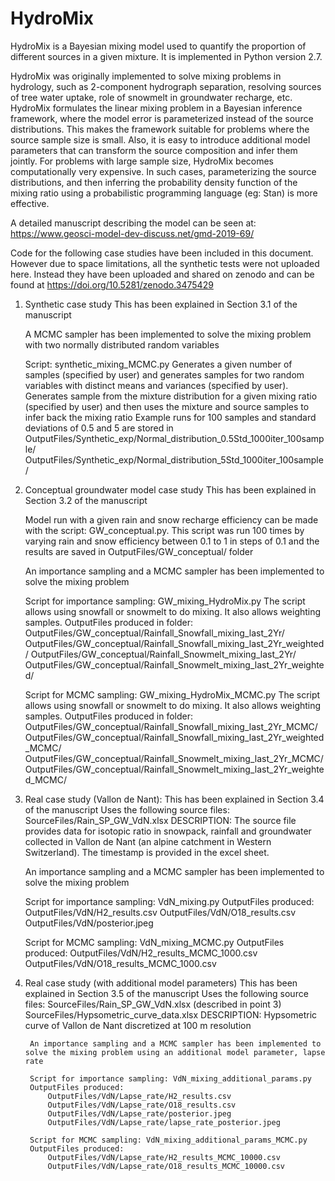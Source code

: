 # HydroMix

HydroMix is a Bayesian mixing model used to quantify the proportion of different sources in a given mixture. It is implemented in Python version 2.7.

HydroMix was originally implemented to solve mixing problems in hydrology, such as 2-component hydrograph separation, resolving sources of tree water uptake, role of snowmelt in groundwater recharge, etc. HydroMix formulates the linear mixing problem in a Bayesian inference framework, where the model error is parameterized instead of the source distributions. This makes the framework suitable for problems where the source sample size is small. Also, it is easy to introduce additional model parameters that can transform the source composition and infer them jointly. For problems with large sample size, HydroMix becomes computationally very expensive. In such cases, parameterizing the source distributions, and then inferring the probability density function of the mixing ratio using a probabilistic programming language (eg: Stan) is more effective.

A detailed manuscript describing the model can be seen at:
https://www.geosci-model-dev-discuss.net/gmd-2019-69/

Code for the following case studies have been included in this document. However due to space limitations, all the synthetic tests were not uploaded here. Instead they have been uploaded and shared on zenodo and can be found at https://doi.org/10.5281/zenodo.3475429

1. Synthetic case study
	This has been explained in Section 3.1 of the manuscript

	A MCMC sampler has been implemented to solve the mixing problem with two normally distributed random variables

	Script: synthetic_mixing_MCMC.py
		Generates a given number of samples (specified by user) and generates samples for two random variables with distinct means and variances (specified by user). Generates sample from the mixture distribution for a given mixing ratio (specified by user) and then uses the mixture and source samples to infer back the mixing ratio
	Example runs for 100 samples and standard deviations of 0.5 and 5 are stored in 
	OutputFiles/Synthetic_exp/Normal_distribution_0.5Std_1000iter_100sample/
	OutputFiles/Synthetic_exp/Normal_distribution_5Std_1000iter_100sample/

2. Conceptual groundwater model case study
	This has been explained in Section 3.2 of the manuscript
	
	Model run with a given rain and snow recharge efficiency can be made with the script: GW_conceptual.py. This script was run 100 times by varying rain and snow efficiency between 0.1 to 1 in steps of 0.1 and the results are saved in OutputFiles/GW_conceptual/ folder

	An importance sampling and a MCMC sampler has been implemented to solve the mixing problem

	Script for importance sampling: GW_mixing_HydroMix.py
	The script allows using snowfall or snowmelt to do mixing. It also allows weighting samples.
	OutputFiles produced in folder:
		OutputFiles/GW_conceptual/Rainfall_Snowfall_mixing_last_2Yr/
		OutputFiles/GW_conceptual/Rainfall_Snowfall_mixing_last_2Yr_weighted/
		OutputFiles/GW_conceptual/Rainfall_Snowmelt_mixing_last_2Yr/
		OutputFiles/GW_conceptual/Rainfall_Snowmelt_mixing_last_2Yr_weighted/

	Script for MCMC sampling: GW_mixing_HydroMix_MCMC.py
	The script allows using snowfall or snowmelt to do mixing. It also allows weighting samples.
	OutputFiles produced in folder:
		OutputFiles/GW_conceptual/Rainfall_Snowfall_mixing_last_2Yr_MCMC/
		OutputFiles/GW_conceptual/Rainfall_Snowfall_mixing_last_2Yr_weighted_MCMC/
		OutputFiles/GW_conceptual/Rainfall_Snowmelt_mixing_last_2Yr_MCMC/
		OutputFiles/GW_conceptual/Rainfall_Snowmelt_mixing_last_2Yr_weighted_MCMC/

3. Real case study (Vallon de Nant):
	This has been explained in Section 3.4 of the manuscript
	Uses the following source files:
		SourceFiles/Rain_SP_GW_VdN.xlsx
			DESCRIPTION: The source file provides data for isotopic ratio in snowpack, rainfall and groundwater collected in Vallon de Nant (an alpine catchment in Western Switzerland). The timestamp is provided in the excel sheet.
	
	An importance sampling and a MCMC sampler has been implemented to solve the mixing problem

	Script for importance sampling: VdN_mixing.py
	OutputFiles produced:
		OutputFiles/VdN/H2_results.csv
		OutputFiles/VdN/O18_results.csv
		OutputFiles/VdN/posterior.jpeg

	Script for MCMC sampling: VdN_mixing_MCMC.py
	OutputFiles produced:
		OutputFiles/VdN/H2_results_MCMC_1000.csv
		OutputFiles/VdN/O18_results_MCMC_1000.csv

4. Real case study (with additional model parameters)
	This has been explained in Section 3.5 of the manuscript
	Uses the following source files:
		SourceFiles/Rain_SP_GW_VdN.xlsx (described in point 3)
		SourceFiles/Hypsometric_curve_data.xlsx
			DESCRIPTION: Hypsometric curve of Vallon de Nant discretized at 100 m resolution

		An importance sampling and a MCMC sampler has been implemented to solve the mixing problem using an additional model parameter, lapse rate

		Script for importance sampling: VdN_mixing_additional_params.py
		OutputFiles produced:
			OutputFiles/VdN/Lapse_rate/H2_results.csv
			OutputFiles/VdN/Lapse_rate/O18_results.csv
			OutputFiles/VdN/Lapse_rate/posterior.jpeg
			OutputFiles/VdN/Lapse_rate/lapse_rate_posterior.jpeg

		Script for MCMC sampling: VdN_mixing_additional_params_MCMC.py
		OutputFiles produced:
			OutputFiles/VdN/Lapse_rate/H2_results_MCMC_10000.csv
			OutputFiles/VdN/Lapse_rate/O18_results_MCMC_10000.csv
